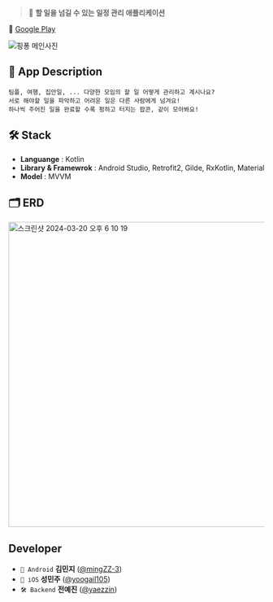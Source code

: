 > 🏓 **할 일을 넘길 수 있는 일정 관리 애플리케이션**
 
🤖 [Google Play](https://play.google.com/store/apps/details?id=com.pingpong_android)  

![핑퐁 메인사진](https://github.com/user-attachments/assets/42e2afaf-80e0-49d6-a60b-b8fc3c5817f9)

## 💬 App Description
```
팀플, 여행, 집안일, ... 다양한 모임의 할 일 어떻게 관리하고 계시나요?
서로 해야할 일을 파악하고 어려운 일은 다른 사람에게 넘겨요!
하나씩 주어진 일을 완료할 수록 펑하고 터지는 팝콘, 같이 모아봐요!
```

## 🛠️ Stack
* **Languange** : Kotlin
* **Library & Framewrok** : Android Studio, Retrofit2, Gilde, RxKotlin, Material
* **Model** : MVVM

## 🗂️ ERD
<img width="600" alt="스크린샷 2024-03-20 오후 6 10 19" src="https://github.com/yaezzin/PingPong/assets/97823928/9f685e9d-b0e5-4e41-b5b6-290cffad5a9e">

## Developer

* ```🤖 Android``` **김민지** ([@mingZZ-3](https://github.com/mingZZ-3))
* ```🍎 iOS```     **성민주** ([@yoogail105](https://github.com/yoogail105))
* ```🛠 Backend``` **전예진** ([@yaezzin](https://github.com/yaezzin))
